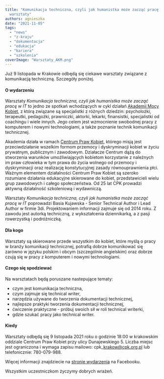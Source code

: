 ```yaml
---
title: "Komunikacja techniczna, czyli jak humanistka może zacząć pracę w IT -
  warsztaty"
authors: agnieszka
date: "2021-11-05"
tags:
  - "news"
  - "z-kraju"
  - "dokumentacja"
  - "edukacja"
  - "kariera"
  - "szkolenia"
coverImage: "Warsztaty_AKM.png"
---
```


Już 9 listopada w Krakowie odbędą się ciekawe warsztaty związane z komunikacją
techniczną. Szczegóły poniżej.

<!--truncate-->

#### O wydarzeniu

Warsztaty _Komunikacja techniczna, czyli jak humanistka może zacząć pracę w IT_
to jedno ze spotkań wchodzących w cykl działań
[Akademii Mocy Kobiet](https://cpk.org.pl/szkolenia/akademia-mocy-kobiet/), z
którą związane są specjalistki z różnych dziedzin: psycholożki, terapeutki,
pedagożki, prawniczki, aktorki, lekarki, finansistki, specjalistki od coachingu
i wiele innych. Jego celem jest wzmocnienie swobodnej pracy z komputerem i
nowymi technologiami, a także poznanie technik komunikacji technicznej.

Akademia działa w ramach [Centrum Praw Kobiet](https://cpk.org.pl/), którego
misją jest przeciwdziałanie wszelkim formom przemocy i dyskryminacji kobiet w
życiu prywatnym, publicznym i zawodowym. Działacze Centrum dążą do stworzenia
warunków umożliwiających kobietom korzystanie z należnych im praw człowieka w
tym prawa do życia wolnego od przemocy i dyskryminacji oraz realizację
konstytucyjnej zasady równouprawnienia płci. Ważnym elementem działalności
Centrum Praw Kobiet są szeroko rozumiane działania edukacyjne skierowane do
kobiet, przedstawicieli wielu grup zawodowych i całego społeczeństwa. Od 25 lat
CPK prowadzi aktywną działalność szkoleniową i wydawniczą.

Warsztaty *Komunikacja techniczna, czyli jak humanistka może zacząć pracę w
IT* poprowadzi Basia Kujawska - Senior Technical Author i Lead Author w firmie
3di. Projektowaniem informacji zajmuje się od 2014 roku. Z zawodu jest autorką
techniczną, z wykształcenia dziennikarką, a z pasji rowerzystką i podróżniczką.

#### Dla kogo

Warsztaty są skierowane przede wszystkim do kobiet, które myślą o pracy w branży
komunikacji technicznej, potrafią dobrze komunikować się zarówno w języku
polskim i obcym (szczególnie angielskim) oraz dobrze czują się w pracy z
komputerem i nowymi technologiami.

#### Czego się spodziewać

Na warsztatach będą poruszane nastepujące tematy:

- czym jest komunikacja techniczna,
- czym zajmuje się technical writer,
- narzędzia używane do tworzenia dokumentacji technicznej,
- najlepsze praktyki tworzenia dokumentacji technicznej,
- ćwiczenie praktyczne - próbuj swoich sił w roli technical writerki,
- gdzie szukać pracy jako technical writer.

#### Kiedy

Warsztaty odbędą się 9 listopada 2021 roku o godzinie 18:00 w krakowskim
oddziale Centrum Praw Kobiet przy ulicy Dunajewskiego 5. Liczba miejsc jest
ograniczona i wymaga zapisu mailowo: cpk\_krakow@cpk.org.pl lub telefonicznie:
780-079-988.

Więcej informacji znajdziecie na
[stronie wydarzenia](https://www.facebook.com/events/288826586427214?acontext=%7B%22event_action_history%22%3A[%7B%22mechanism%22%3A%22search_results%22%2C%22surface%22%3A%22bookmark%22%7D]%2C%22ref_notif_type%22%3Anull%7D)
na Facebooku.

Wszystkim uczestniczkom życzymy dobrych wrażeń.
